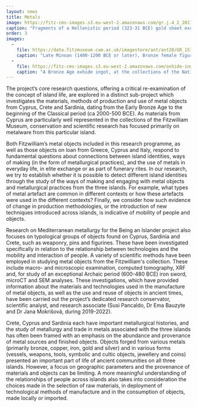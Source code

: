 ```yaml
---
layout: news
title: Metals
image: https://fitz-cms-images.s3.eu-west-2.amazonaws.com/gr.j.4_2_201706_sjc288_dc1-1-.jpg
caption: "Fragments of a Hellenistic period (323-31 BCE) gold sheet excavated in Cyprus (of unknown provenance). An important dimension of the research conducted as part of the Being an Islander project is the scientific analysis of metal objects and metal fragments, focusing on the provenance of their materials, manufacture, and use."
order: 3
images:
  -
    file: https://data.fitzmuseum.cam.ac.uk/imagestore/ant/ant20/GR_151_1864_283_29.jpg
    caption: "Late Minoan (1400-1200 BCE or later), Bronze female figurine of a worshipper. Bronze Age Cypriot and Minoan figurines make up the core of the research analysis on ancient metals, a collaboration between the Fitzwilliam Museum and the McDonald Institute for Archaeological research, Cambridge. Cambridge."
  -
    file: https://fitz-cms-images.s3.eu-west-2.amazonaws.com/oxhide-ingots-sardinia_n-1-.jpg
    caption: "A Bronze Age oxhide ingot, at the collections of the National Archaeological Museum of Cagliari, Sardinia. Photo @ Christophilopoulou 2020"
---
```


The project’s core research questions, offering a critical re-examination of the concept of island life, are explored in a distinct sub-project which investigates the materials, methods of production and use of metal objects from Cyprus, Crete and Sardinia, dating from the Early Bronze Age to the beginning of the Classical period (ca 2000-500 BCE). As materials from Cyprus are particularly well represented in the collections of the Fitzwilliam Museum, conservation and scientific research has focused primarily on metalware from this particular island.

Both Fitzwilliam’s metal objects included in this research programme, as well as those objects on loan from Greece, Cyprus and Italy, respond to fundamental questions about connections between island identities, ways of making (in the form of metallurgical practices), and the use of metals in everyday life, in elite exchange or as part of funerary rites. In our research, we try to establish whether it is possible to detect different island identities through the study of the ways of making and engaging with metal objects and metallurgical practices from the three islands. For example, what types of metal artefact are common in different contexts or how these artefacts were used in the different contexts? Finally, we consider how such evidence of change in production methodologies, or the introduction of new techniques introduced across islands, is indicative of mobility of people and objects. 

Research on Mediterranean metallurgy for the Being an Islander project also focuses on typological groups of objects found on Cyprus, Sardinia and Crete, such as weaponry, pins and figurines. These have been investigated specifically in relation to the relationship between technologies and the mobility and interaction of people. A variety of scientific methods have been employed in studying metal objects from the Fitzwilliam's collection. These include macro- and microscopic examination, computed tomography, XRF and, for study of an exceptional Archaic period (600-480 BCE) iron sword, microCT and SEM analyses. These investigations, which have provided information about the materials and technologies used in the manufacture of metal objects, as well as the use and reuse of objects in ancient times, have been carried out the project’s dedicated research conservator, scientific analyst, and research associate (Susi Pancaldo, Dr Ema Bauzyte and Dr Jana Mokrišová, during 2019-2022).

Crete, Cyprus and Sardinia each have important metallurgical histories, and the study of metallurgy and trade in metals associated with the three islands has often been framed with an emphasis on the abundance and provenance of metal sources and finished objects. Objects forged from various metals (primarily bronze, copper, iron, gold and silver) and in various forms (vessels, weapons, tools, symbolic and cultic objects, jewellery and coins) presented an important part of life of ancient communities on all three islands. However, a focus on geographic parameters and the provenance of materials and objects can be limiting. A more meaningful understanding of the relationships of people across islands also takes into consideration the choices made in the selection of raw materials, in deployment of technological methods of manufacture and in the consumption of objects, made locally or imported.
